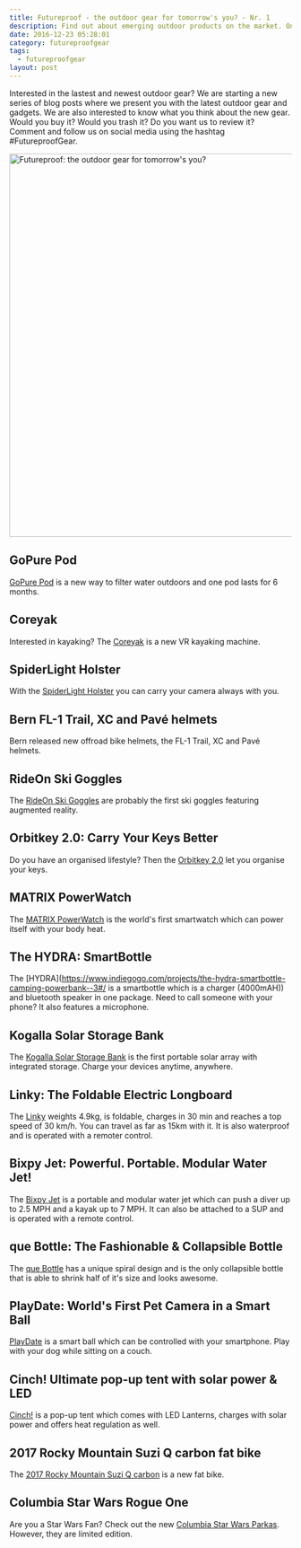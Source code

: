 ```yaml
---
title: Futureproof - the outdoor gear for tomorrow's you? - Nr. 1
description: Find out about emerging outdoor products on the market. Once a week on our blog.
date: 2016-12-23 05:28:01
category: futureproofgear
tags:
  - futureproofgear
layout: post
---
```

Interested in the lastest and newest outdoor gear? We are starting a new series of blog posts where we present you with the latest outdoor gear and gadgets.
We are also interested to know what you think about the new gear. Would you buy it? Would you trash it? Do you want us to review it? Comment and follow us on social media using the hashtag #FutureproofGear.

<a data-flickr-embed="true"  href="https://www.flickr.com/photos/90204224@N07/14506057802/in/album-72157633229673101/" title="Futureproof: the outdoor gear for tomorrow's you?"><img src="https://c3.staticflickr.com/4/3856/14506057802_91240ffe46_b.jpg" width="1024" height="683" alt="Futureproof: the outdoor gear for tomorrow's you?"></a><script async src="//embedr.flickr.com/assets/client-code.js" charset="utf-8"></script>

<!--more-->

## GoPure Pod
[GoPure Pod](https://www.gopurepod.com/) is a new way to filter water outdoors and one pod lasts for 6 months.

## Coreyak
Interested in kayaking? The [Coreyak](https://www.indiegogo.com/projects/coreyak-home-fitness-adventure-videogames#/) is a new VR kayaking machine.

## SpiderLight Holster
With the [SpiderLight Holster](https://www.kickstarter.com/projects/spiderholster/spiderlight-holster?ref=discovery) you can carry your camera always with you.

## Bern FL-1 Trail, XC and Pavé helmets
Bern released new offroad bike helmets, the FL-1 Trail, XC and Pavé helmets.

## RideOn Ski Goggles
The [RideOn Ski Goggles](https://www.rideonvision.com/new/) are probably the first ski goggles featuring augmented reality.

## Orbitkey 2.0: Carry Your Keys Better
Do you have an organised lifestyle? Then the [Orbitkey 2.0](https://www.indiegogo.com/projects/orbitkey-2-0-carry-your-keys-better-design-innovative#/) let you organise your keys.

## MATRIX PowerWatch
The [MATRIX PowerWatch](https://www.indiegogo.com/projects/smartwatch-powered-by-you-matrix-powerwatch-watch-fitness#/) is the world's first smartwatch which can power itself with your body heat.

## The HYDRA: SmartBottle
The [HYDRA](https://www.indiegogo.com/projects/the-hydra-smartbottle-camping-powerbank--3#/ is a smartbottle which is a charger (4000mAH)) and bluetooth speaker in one package. Need to call someone with your phone? It also features a microphone.

## Kogalla Solar Storage Bank
The [Kogalla Solar Storage Bank](https://www.indiegogo.com/projects/kogalla-solar-storage-bank-battery-powerbank#/) is the first portable solar array with integrated storage. Charge your devices anytime, anywhere.

## Linky: The Foldable Electric Longboard
The [Linky](https://www.indiegogo.com/projects/linky-the-foldable-electric-longboard-travel#/) weights 4.9kg, is foldable, charges in 30 min and reaches a top speed of 30 km/h. You can travel as far as 15km with it. It is also waterproof and is operated with a remoter control.

## Bixpy Jet: Powerful. Portable. Modular Water Jet!
The [Bixpy Jet](https://www.indiegogo.com/projects/bixpy-jet-powerful-portable-modular-water-jet#/) is a portable and modular water jet which can push a diver up to 2.5 MPH and a kayak up to 7 MPH. It can also be attached to a SUP and is operated with a remote control.

## que Bottle: The Fashionable & Collapsible Bottle
The [que Bottle](https://www.indiegogo.com/projects/que-bottle-the-fashionable-collapsible-bottle-travel#/) has a unique spiral design and is the only collapsible bottle that is able to shrink half of it's size and looks awesome.

## PlayDate: World's First Pet Camera in a Smart Ball
[PlayDate](https://www.indiegogo.com/projects/playdate-world-s-first-pet-camera-in-a-smart-ball-pets#/) is a smart ball which can be controlled with your smartphone. Play with your dog while sitting on a couch.

## Cinch! Ultimate pop-up tent with solar power & LED
[Cinch!](https://www.indiegogo.com/projects/cinch-ultimate-pop-up-tent-with-solar-power-led-camping--2#/) is a pop-up tent which comes with LED Lanterns, charges with solar power and offers heat regulation as well.

## 2017 Rocky Mountain Suzi Q carbon fat bike
The [2017 Rocky Mountain Suzi Q carbon](http://www.bikes.com/bikes/suzi-q/2017) is a new fat bike.

## Columbia Star Wars Rogue One
Are you a Star Wars Fan? Check out the new [Columbia Star Wars Parkas](http://www.columbia.com/rogue-one-landing/). However, they are limited edition.
